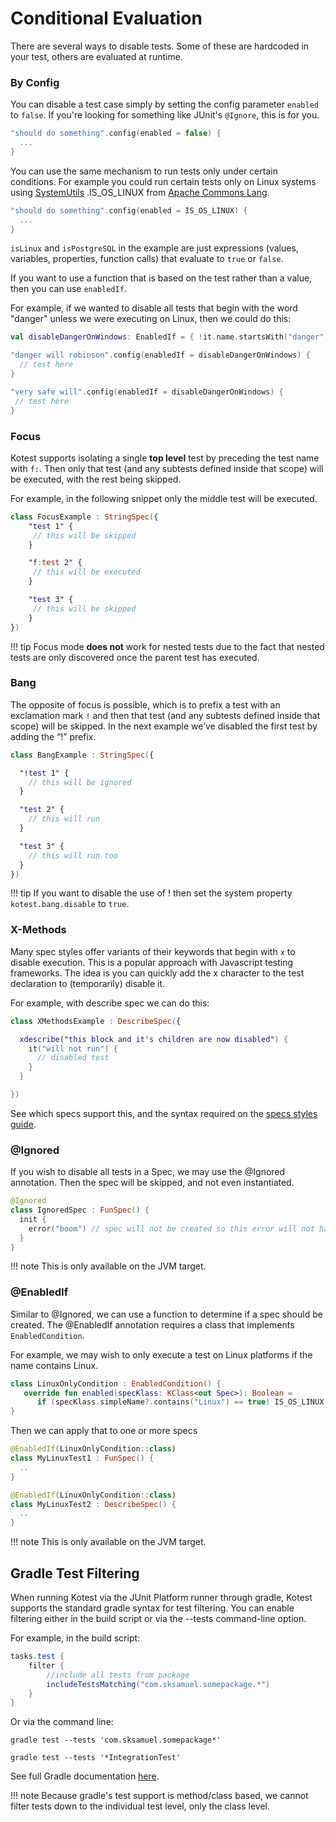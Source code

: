 Conditional Evaluation
======================

There are several ways to disable tests. Some of these are hardcoded in your test, others are evaluated at runtime.

### By Config

You can disable a test case simply by setting the config parameter `enabled` to `false`.
If you're looking for something like JUnit's `@Ignore`, this is for you.

```kotlin
"should do something".config(enabled = false) {
  ...
}
```

You can use the same mechanism to run tests only under certain conditions.
 For example you could run certain tests only on Linux systems using
 [SystemUtils](http://commons.apache.org/proper/commons-lang/javadocs/api-release/org/apache/commons/lang3/SystemUtils.html#IS_OS_WINDOWS) .IS_OS_LINUX from [Apache Commons Lang](https://commons.apache.org/proper/commons-lang/).

```kotlin
"should do something".config(enabled = IS_OS_LINUX) {
  ...
}
```

`isLinux` and `isPostgreSQL` in the example are just expressions (values, variables, properties, function calls) that evaluate to `true` or `false`.


If you want to use a function that is based on the test rather than a value, then you can use `enabledIf`.

For example, if we wanted to disable all tests that begin with the word "danger" unless we were executing on Linux, then we could do this:

```kotlin
val disableDangerOnWindows: EnabledIf = { !it.name.startsWith("danger") || IS_OS_LINUX }

"danger will robinson".config(enabledIf = disableDangerOnWindows) {
  // test here
}

"very safe will".config(enabledIf = disableDangerOnWindows) {
 // test here
}
```


### Focus

Kotest supports isolating a single **top level** test by preceding the test name with `f:`.
Then only that test (and any subtests defined inside that scope) will be executed, with the rest being skipped.

For example, in the following snippet only the middle test will be executed.

```kotlin
class FocusExample : StringSpec({
    "test 1" {
     // this will be skipped
    }

    "f:test 2" {
     // this will be executed
    }

    "test 3" {
     // this will be skipped
    }
})
```

!!! tip
    Focus mode **does not** work for nested tests due to the fact that nested tests are only discovered once the parent test has executed.



### Bang

The opposite of focus is possible, which is to prefix a test with an exclamation mark `!` and then that test (and any subtests defined inside that scope) will be skipped.
In the next example we’ve disabled the first test by adding the “!” prefix.

```kotlin
class BangExample : StringSpec({

  "!test 1" {
    // this will be ignored
  }

  "test 2" {
    // this will run
  }

  "test 3" {
    // this will run too
  }
})
```

!!! tip
    If you want to disable the use of ! then set the system property `kotest.bang.disable` to `true`.




### X-Methods

Many spec styles offer variants of their keywords that begin with `x` to disable execution.
This is a popular approach with Javascript testing frameworks. The idea is you can quickly add the x character
to the test declaration to (temporarily) disable it.

For example, with describe spec we can do this:

```kotlin
class XMethodsExample : DescribeSpec({

  xdescribe("this block and it's children are now disabled") {
    it("will not run") {
      // disabled test
    }
  }

})
```

See which specs support this, and the syntax required on the [specs styles guide](styles.md).




### @Ignored

If you wish to disable all tests in a Spec, we may use the @Ignored annotation. Then the spec will be skipped, and not even instantiated.

```kotlin
@Ignored
class IgnoredSpec : FunSpec() {
  init {
    error("boom") // spec will not be created so this error will not happen
  }
}
```

!!! note
    This is only available on the JVM target.



### @EnabledIf

Similar to @Ignored, we can use a function to determine if a spec should be created.
The @EnabledIf annotation requires a class that implements `EnabledCondition`.

For example, we may wish to only execute a test on Linux platforms if the name contains Linux.

```kotlin
class LinuxOnlyCondition : EnabledCondition() {
   override fun enabled(specKlass: KClass<out Spec>): Boolean =
      if (specKlass.simpleName?.contains("Linux") == true) IS_OS_LINUX else true
}
```

Then we can apply that to one or more specs

```kotlin
@EnabledIf(LinuxOnlyCondition::class)
class MyLinuxTest1 : FunSpec() {
  ..
}

@EnabledIf(LinuxOnlyCondition::class)
class MyLinuxTest2 : DescribeSpec() {
  ..
}
```

!!! note
    This is only available on the JVM target.




## Gradle Test Filtering

When running Kotest via the JUnit Platform runner through gradle, Kotest supports the standard gradle syntax for
test filtering. You can enable filtering either in the build script or via the --tests command-line option.

For example, in the build script:

```groovy
tasks.test {
    filter {
        //include all tests from package
        includeTestsMatching("com.sksamuel.somepackage.*")
    }
}
```

Or via the command line:

```gradle test --tests 'com.sksamuel.somepackage*'```

```gradle test --tests '*IntegrationTest'```

See full Gradle documentation [here](https://docs.gradle.org/6.2.2/userguide/java_testing.html#test_filtering).

!!! note
    Because gradle's test support is method/class based, we cannot filter tests down to the individual test level, only the class level.
